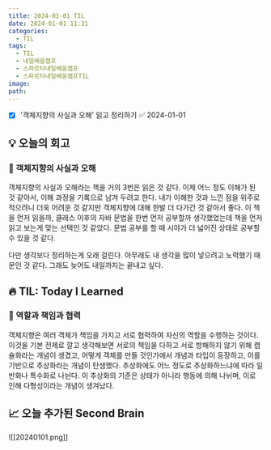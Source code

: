 ```yaml
---
title: 2024-01-01 TIL
date: 2024-01-01 11:31
categories:
  - TIL
tags:
  - TIL
  - 내일배움캠프
  - 스파르타내일배움캠프
  - 스파르타내일배움캠프TIL
image: 
path:
---
```

- [x] '객체지향의 사실과 오해' 읽고 정리하기 ✅ 2024-01-01

## 💡 오늘의 회고
### 👀 객체지향의 사실과 오해
객체지향의 사실과 오해라는 책을 거의 3번은 읽은 것 같다. 이제 어느 정도 이해가 된 것 같아서, 이해 과정을 기록으로 남겨 두려고 한다. 내가 이해한 것과 느낀 점을 위주로 적으려니 더욱 어려운 것 같지만 객체지향에 대해 한발 더 다가간 것 같아서 좋다. 이 책을 먼저 읽을까, 클래스 이후의 자바 문법을 한번 먼저 공부할까 생각했었는데 책을 먼저 읽고 보는게 맞는 선택인 것 같았다. 문법 공부를 할 때 시야가 더 넓어진 상태로 공부할 수 있을 것 같다.

다만 생각보다 정리하는게 오래 걸린다. 아무래도 내 생각을 많이 넣으려고 노력했기 때문인 것 같다. 그래도 늦어도 내일까지는 끝내고 싶다.

## 🔥 TIL: Today I Learned
### 👀 역할과 책임과 협력
객체지향은 여러 객체가 책임을 가지고 서로 협력하여 자신의 역할을 수행하는 것이다. 이것을 기본 전제로 깔고 생각해보면 서로의 책임을 다하고 서로 방해하지 않기 위해 캡슐화라는 개념이 생겼고, 어떻게 객체를 만들 것인가에서 개념과 타입이 등장하고, 이를 기반으로 추상화라는 개념이 탄생했다. 추상화에도 어느 정도로 추상화하느냐에 따라 일반화나 특수화로 나뉜다. 이 추상화의 기준은 상태가 아니라 행동에 의해 나뉘며, 이로 인해 다형성이라는 개념이 생겨났다.

## 📈 오늘 추가된 Second Brain
![[20240101.png]]